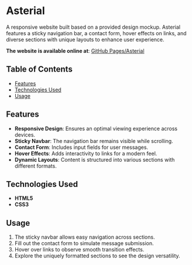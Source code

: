 # Asterial

A responsive website built based on a provided design mockup. Asterial features a sticky navigation bar, a contact form, hover effects on links, and diverse sections with unique layouts to enhance user experience.

**The website is available online at**: [GitHub Pages/Asterial](https://simoncassan.github.io/DWWM-2024_2025_Integration_de_maquettes/Asterial/)

## Table of Contents

- [Features](#features)
- [Technologies Used](#technologies-used)
- [Usage](#usage)

## Features

- **Responsive Design**: Ensures an optimal viewing experience across devices.
- **Sticky Navbar**: The navigation bar remains visible while scrolling.
- **Contact Form**: Includes input fields for user messages.
- **Hover Effects**: Adds interactivity to links for a modern feel.
- **Dynamic Layouts**: Content is structured into various sections with different formats.

## Technologies Used

- **HTML5**
- **CSS3**

## Usage
1. The sticky navbar allows easy navigation across sections.
2. Fill out the contact form to simulate message submission.
3. Hover over links to observe smooth transition effects.
4. Explore the uniquely formatted sections to see the design versatility.
